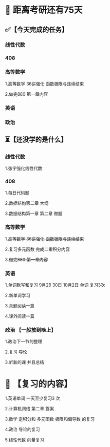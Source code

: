 # 📅 距离考研还有75天

## ✅【今天完成的任务】

### 线性代数

### 408

### 高等数学

1.高等数学 36讲强化 函数极限与连续结束

2.做完880 第一章内容

### 英语

### 政治

## ⏳【还没学的是什么】

### 线性代数

1.张宇强化线性代数 

### 408

1.每日代码题

2.数据结构第二章 大纲

3.数据结构第一章 第二章 做题

### 高等数学

1.~~高等数学 36讲强化 函数极限与连续结束~~

2.复习多元函数 完成二重积分内容

3.~~做完880 第一章内容~~

### 英语

1.单词默写和复习 9月29 30日 10月2日 单词 复习3次

2.新单词学习

3.真题阅读一篇

4.课外阅读一篇

### 政治 【一般放到晚上】

1.政治下一节的整理

2.复习 导论

3.听新的课 并且总结

# 🔄 【复习的内容】

1.英语单词 一天至少复习3 次 

2.计算机网络 第二章 答案

3.数学 定积分和 多元函数 极限和偏导数 的复习

4.政治 导论的复习

5.线性代数 向量复习